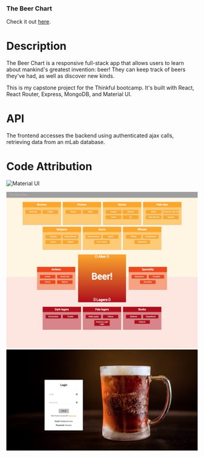 ### The Beer Chart

Check it out [here](http://www.thebeerchart.com).

# Description
The Beer Chart is a responsive full-stack app that allows users to learn about mankind's greatest invention: beer! They can keep track of beers they've had, as well as discover new kinds.

This is my capstone project for the Thinkful bootcamp. It's built with React, React Router, Express, MongoDB, and Material UI.

# API
The frontend accesses the backend using authenticated ajax calls, retrieving data from an mLab database.

# Code Attribution
![Material UI](http://www.material-ui.com/#/)

![Landing Page](https://github.com/andymbryant/The-Beer-Chart-Front/blob/master/TheBeerChart.jpg)
![Login](https://github.com/andymbryant/The-Beer-Chart-Front/blob/master/TheBeerChart_Login.jpg)
